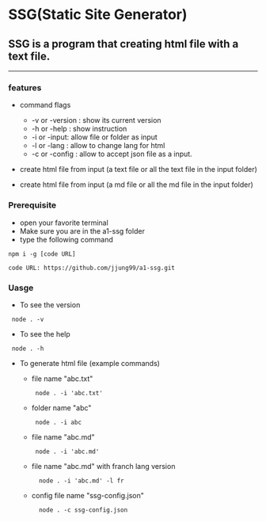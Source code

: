 # SSG(Static Site Generator)

## SSG is a program that creating html file with a text file.

---

### features

  + command flags
    + -v or -version : show its current version
    + -h or -help : show instruction
    + -i or -input: allow file or folder as input
    + -l or -lang : allow to change lang for html
    + -c or -config : allow to accept json file as a input.
  
  + create html file from input (a text file or all the text file in the input folder)
  + create html file from input (a md file or all the md file in the input folder)

### Prerequisite

- open your favorite terminal
- Make sure you are in the a1-ssg folder
- type the following command

```
npm i -g [code URL]

code URL: https://github.com/jjung99/a1-ssg.git

```

### Uasge

- To see the version

```
 node . -v
```

- To see the help

```
 node . -h
```


+ To generate html file (example commands) 

    + file name "abc.txt"
      ```
       node . -i 'abc.txt'
      ```
      
    + folder name "abc"
      ```
       node . -i abc
      ```    
    + file name "abc.md"
      ```
       node . -i 'abc.md'
      ```
    + file name "abc.md" with franch lang version
      ```
        node . -i 'abc.md' -l fr
      ```
    + config file name "ssg-config.json"
      ```
        node . -c ssg-config.json
      ```


